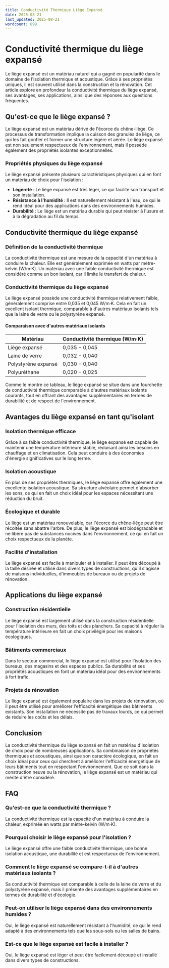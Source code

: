 ```yaml
---
title: Conductivité Thermique Liège Expansé
date: 2025-08-21
last_updated: 2025-08-21
wordcount: 899
---
```


# Conductivité thermique du liège expansé

Le liège expansé est un matériau naturel qui a gagné en popularité dans le domaine de l'isolation thermique et acoustique. Grâce à ses propriétés uniques, il est souvent utilisé dans la construction et la rénovation. Cet article explore en profondeur la conductivité thermique du liège expansé, ses avantages, ses applications, ainsi que des réponses aux questions fréquentes.

## Qu'est-ce que le liège expansé ?

Le liège expansé est un matériau dérivé de l'écorce du chêne-liège. Ce processus de transformation implique la cuisson des granulés de liège, ce qui les fait gonfler et former une structure légère et aérée. Le liège expansé est non seulement respectueux de l'environnement, mais il possède également des propriétés isolantes exceptionnelles.

### Propriétés physiques du liège expansé

Le liège expansé présente plusieurs caractéristiques physiques qui en font un matériau de choix pour l'isolation :

- **Légèreté** : Le liège expansé est très léger, ce qui facilite son transport et son installation.
- **Résistance à l'humidité** : Il est naturellement résistant à l'eau, ce qui le rend idéal pour des applications dans des environnements humides.
- **Durabilité** : Le liège est un matériau durable qui peut résister à l'usure et à la dégradation au fil du temps.

## Conductivité thermique du liège expansé

### Définition de la conductivité thermique

La conductivité thermique est une mesure de la capacité d'un matériau à conduire la chaleur. Elle est généralement exprimée en watts par mètre-kelvin (W/m·K). Un matériau avec une faible conductivité thermique est considéré comme un bon isolant, car il limite le transfert de chaleur.

### Conductivité thermique du liège expansé

Le liège expansé possède une conductivité thermique relativement faible, généralement comprise entre 0,035 et 0,045 W/m·K. Cela en fait un excellent isolant thermique, comparable à d'autres matériaux isolants tels que la laine de verre ou le polystyrène expansé.

#### Comparaison avec d'autres matériaux isolants

| Matériau                | Conductivité thermique (W/m·K) |
|-------------------------|---------------------------------|
| Liège expansé           | 0,035 - 0,045                   |
| Laine de verre          | 0,032 - 0,040                   |
| Polystyrène expansé     | 0,030 - 0,040                   |
| Polyuréthane            | 0,020 - 0,025                   |

Comme le montre ce tableau, le liège expansé se situe dans une fourchette de conductivité thermique comparable à d'autres matériaux isolants courants, tout en offrant des avantages supplémentaires en termes de durabilité et de respect de l'environnement.

## Avantages du liège expansé en tant qu'isolant

### Isolation thermique efficace

Grâce à sa faible conductivité thermique, le liège expansé est capable de maintenir une température intérieure stable, réduisant ainsi les besoins en chauffage et en climatisation. Cela peut conduire à des économies d'énergie significatives sur le long terme.

### Isolation acoustique

En plus de ses propriétés thermiques, le liège expansé offre également une excellente isolation acoustique. Sa structure alvéolaire permet d'absorber les sons, ce qui en fait un choix idéal pour les espaces nécessitant une réduction du bruit.

### Écologique et durable

Le liège est un matériau renouvelable, car l'écorce du chêne-liège peut être récoltée sans abattre l'arbre. De plus, le liège expansé est biodégradable et ne libère pas de substances nocives dans l'environnement, ce qui en fait un choix respectueux de la planète.

### Facilité d'installation

Le liège expansé est facile à manipuler et à installer. Il peut être découpé à la taille désirée et utilisé dans divers types de constructions, qu'il s'agisse de maisons individuelles, d'immeubles de bureaux ou de projets de rénovation.

## Applications du liège expansé

### Construction résidentielle

Le liège expansé est largement utilisé dans la construction résidentielle pour l'isolation des murs, des toits et des planchers. Sa capacité à réguler la température intérieure en fait un choix privilégié pour les maisons écologiques.

### Bâtiments commerciaux

Dans le secteur commercial, le liège expansé est utilisé pour l'isolation des bureaux, des magasins et des espaces publics. Sa durabilité et ses propriétés acoustiques en font un matériau idéal pour des environnements à fort trafic.

### Projets de rénovation

Le liège expansé est également populaire dans les projets de rénovation, où il peut être utilisé pour améliorer l'efficacité énergétique des bâtiments existants. Son installation ne nécessite pas de travaux lourds, ce qui permet de réduire les coûts et les délais.

## Conclusion

La conductivité thermique du liège expansé en fait un matériau d'isolation de choix pour de nombreuses applications. Sa combinaison de propriétés thermiques et acoustiques, ainsi que son caractère écologique, en fait un choix idéal pour ceux qui cherchent à améliorer l'efficacité énergétique de leurs bâtiments tout en respectant l'environnement. Que ce soit dans la construction neuve ou la rénovation, le liège expansé est un matériau qui mérite d'être considéré.

## FAQ

### Qu'est-ce que la conductivité thermique ?

La conductivité thermique est la capacité d'un matériau à conduire la chaleur, exprimée en watts par mètre-kelvin (W/m·K).

### Pourquoi choisir le liège expansé pour l'isolation ?

Le liège expansé offre une faible conductivité thermique, une bonne isolation acoustique, une durabilité et est respectueux de l'environnement.

### Comment le liège expansé se compare-t-il à d'autres matériaux isolants ?

Sa conductivité thermique est comparable à celle de la laine de verre et du polystyrène expansé, mais il présente des avantages supplémentaires en termes de durabilité et d'écologie.

### Peut-on utiliser le liège expansé dans des environnements humides ?

Oui, le liège expansé est naturellement résistant à l'humidité, ce qui le rend adapté à des environnements tels que les sous-sols ou les salles de bains.

### Est-ce que le liège expansé est facile à installer ?

Oui, le liège expansé est léger et peut être facilement découpé et installé dans divers types de constructions.